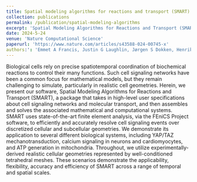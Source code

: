 ```yaml
---
title: Spatial modeling algorithms for reactions and transport (SMART) in biological cells
collection: publications
permalink: /publication/spatial-modeling-algorithms
excerpt: 'Spatial Modeling Algorithms for Reactions and Transport (SMART) is a software package that uses advanced finite element analysis to efficiently and accurately simulate cell signaling networks and molecular transport in realistic cellular geometries, demonstrating its versatility and effectiveness across various biological systems.'
date: 2024-5-24
venue: 'Nature Computational Science'
paperurl: 'https://www.nature.com/articles/s43588-024-00745-x'
authors:': 'Emmet A Francis, Justin G Laughlin, Jørgen S Dokken, Henrik NT Finsberg, Christopher T Lee, Marie E Rognes, Padmini Rangamani'
---
```


Biological cells rely on precise spatiotemporal coordination of biochemical reactions to control their many functions. Such cell signaling networks have been a common focus for mathematical models, but they remain challenging to simulate, particularly in realistic cell geometries. Herein, we present our software, Spatial Modeling Algorithms for Reactions and Transport (SMART), a package that takes in high-level user specifications about cell signaling networks and molecular transport, and then assembles and solves the associated mathematical and computational systems. SMART uses state-of-the-art finite element analysis, via the FEniCS Project software, to efficiently and accurately resolve cell signaling events over discretized cellular and subcellular geometries. We demonstrate its application to several different biological systems, including YAP/TAZ mechanotransduction, calcium signaling in neurons and cardiomyocytes, and ATP generation in mitochondria. Throughout, we utilize experimentally-derived realistic cellular geometries represented by well-conditioned tetrahedral meshes. These scenarios demonstrate the applicability, flexibility, accuracy and efficiency of SMART across a range of temporal and spatial scales.
